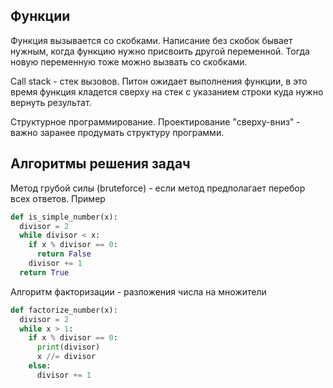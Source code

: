 ## Функции

Функция вызывается со скобками. Написание без скобок бывает нужным, когда функцию нужно присвоить другой переменной. Тогда новую переменную тоже можно вызвать со скобками.

Call stack - стек вызовов. Питон ожидает выполнения функции, в это время функция кладется сверху на стек с указанием строки куда нужно вернуть результат.

Структурное программирование.
Проектирование "сверху-вниз" - важно заранее продумать структуру программи.

## Алгоритмы решения задач
Метод грубой силы (bruteforce) - если метод предполагает перебор всех ответов. Пример
```python
def is_simple_number(x):
  divisor = 2
  while divisor < x:
    if x % divisor == 0:
      return False
    divisor += 1
  return True
```
Алгоритм факторизации - разложения числа на множители
```python
def factorize_number(x):
  divisor = 2
  while x > 1:
    if x % divisor == 0:
      print(divisor)
      x //= divisor
    else:
      divisor += 1
```
